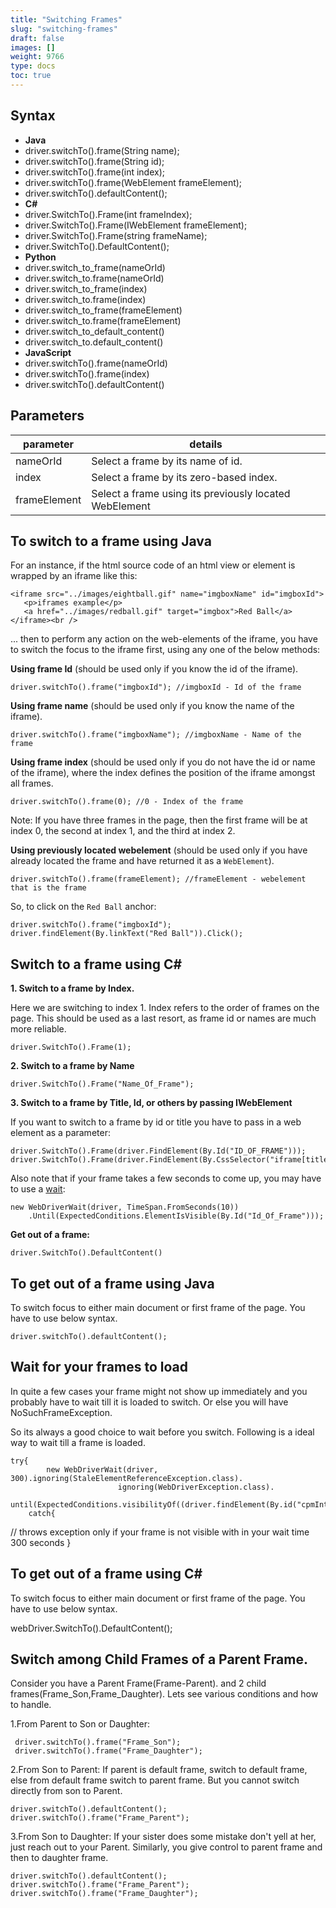 ```yaml
---
title: "Switching Frames"
slug: "switching-frames"
draft: false
images: []
weight: 9766
type: docs
toc: true
---
```


## Syntax
 - **Java**
 - driver.switchTo().frame(String name); 
 - driver.switchTo().frame(String id);
 - driver.switchTo().frame(int index);
 - driver.switchTo().frame(WebElement frameElement); 
 - driver.switchTo().defaultContent(); 
 - **C#**
 - driver.SwitchTo().Frame(int frameIndex); 
 - driver.SwitchTo().Frame(IWebElement frameElement); 
 - driver.SwitchTo().Frame(string frameName); 
 - driver.SwitchTo().DefaultContent(); 
 - **Python**
 - driver.switch_to_frame(nameOrId)
 - driver.switch_to.frame(nameOrId)
 - driver.switch_to_frame(index)
 - driver.switch_to.frame(index)
 - driver.switch_to_frame(frameElement)
 - driver.switch_to.frame(frameElement)
 - driver.switch_to_default_content()
 - driver.switch_to.default_content()
 - **JavaScript**
 - driver.switchTo().frame(nameOrId)
 - driver.switchTo().frame(index)
 - driver.switchTo().defaultContent()

## Parameters
| parameter | details |
| ------ | ------ |
| nameOrId   | Select a frame by its name of id.   |
|index| Select a frame by its zero-based index.|
|frameElement|Select a frame using its previously located WebElement|

## To switch to a frame using Java
For an instance, if the html source code of an html view or element is wrapped by an iframe like this:

<!-- language: xml -->

    <iframe src="../images/eightball.gif" name="imgboxName" id="imgboxId">
       <p>iframes example</p>
       <a href="../images/redball.gif" target="imgbox">Red Ball</a>
    </iframe><br />

... then to perform any action on the web-elements of the iframe, you have to switch the focus to the iframe first, using any one of the below methods:

**Using frame Id** (should be used only if you know the id of the iframe).

<!-- language: java -->

    driver.switchTo().frame("imgboxId"); //imgboxId - Id of the frame

**Using frame name** (should be used only if you know the name of the iframe).

<!-- language: java -->

    driver.switchTo().frame("imgboxName"); //imgboxName - Name of the frame

**Using frame index** (should be used only if you do not have the id or name of the iframe), where the index defines the position of the iframe amongst all frames.

<!-- language: java -->

    driver.switchTo().frame(0); //0 - Index of the frame

Note: If you have three frames in the page, then the first frame will be at index 0, the second at index 1, and the third at index 2.

**Using previously located webelement** (should be used only if you have already located the frame and have returned it as a `WebElement`).

<!-- language: java -->

    driver.switchTo().frame(frameElement); //frameElement - webelement that is the frame


So, to click on the `Red Ball` anchor:
    
<!-- language: java -->

    driver.switchTo().frame("imgboxId");
    driver.findElement(By.linkText("Red Ball")).Click();

## Switch to a frame using C#
 **1. Switch to a frame by Index.**

Here we are switching to index 1. Index refers to the order of frames on the page. This should be used as a last resort, as frame id or names are much more reliable.

<!-- language: c# -->

    driver.SwitchTo().Frame(1);

**2. Switch to a frame by Name**

<!-- language: c# -->

    driver.SwitchTo().Frame("Name_Of_Frame");

**3. Switch to a frame by Title, Id, or others by passing IWebElement**

If you want to switch to a frame by id or title you have to pass in a web element as a parameter:

<!-- language: c# -->

    driver.SwitchTo().Frame(driver.FindElement(By.Id("ID_OF_FRAME")));
    driver.SwitchTo().Frame(driver.FindElement(By.CssSelector("iframe[title='Title_of_Frame']")));

Also note that if your frame takes a few seconds to come up, you may have to use a [wait][1]:

<!-- language: c# -->

    new WebDriverWait(driver, TimeSpan.FromSeconds(10))
        .Until(ExpectedConditions.ElementIsVisible(By.Id("Id_Of_Frame")));

**Get out of a frame:**

<!-- language: c# -->

    driver.SwitchTo().DefaultContent()

  [1]: https://www.wikiod.com/selenium-webdriver/wait

## To get out of a frame using Java
To switch focus to either main document or first frame of the page. You have to use below syntax.

<!-- language: java -->

    driver.switchTo().defaultContent();


## Wait for your frames to load
In quite a few cases your frame might not show up immediately and you probably have to wait till it is loaded to switch. Or else you will have NoSuchFrameException.

So its always a good choice to wait before you switch. Following is a ideal way to wait till a frame is loaded.

    try{
            new WebDriverWait(driver, 300).ignoring(StaleElementReferenceException.class).
                            ignoring(WebDriverException.class).
                            until(ExpectedConditions.visibilityOf((driver.findElement(By.id("cpmInteractionDivFrame"))));}
        catch{
// throws exception only if your frame is not visible with in your wait time 300 seconds
            }



## To get out of a frame using C#
To switch focus to either main document or first frame of the page. You have to use below syntax.

webDriver.SwitchTo().DefaultContent();

## Switch among Child Frames of a Parent Frame.
Consider you have a Parent Frame(Frame-Parent). and 2 child frames(Frame_Son,Frame_Daughter). Lets see various conditions and how to handle.

1.From Parent to Son or Daughter:
    
     driver.switchTo().frame("Frame_Son");
     driver.switchTo().frame("Frame_Daughter");
2.From Son to Parent: If parent is default frame, switch to default frame, else from  default frame switch to parent frame. But you cannot switch directly from son to Parent.
  
    driver.switchTo().defaultContent(); 
    driver.switchTo().frame("Frame_Parent");

3.From Son to Daughter: If your sister does some mistake don't yell at her, just reach out to your Parent. Similarly, you give control to parent frame and then to daughter frame. 
  
    driver.switchTo().defaultContent(); 
    driver.switchTo().frame("Frame_Parent");
    driver.switchTo().frame("Frame_Daughter");
  




